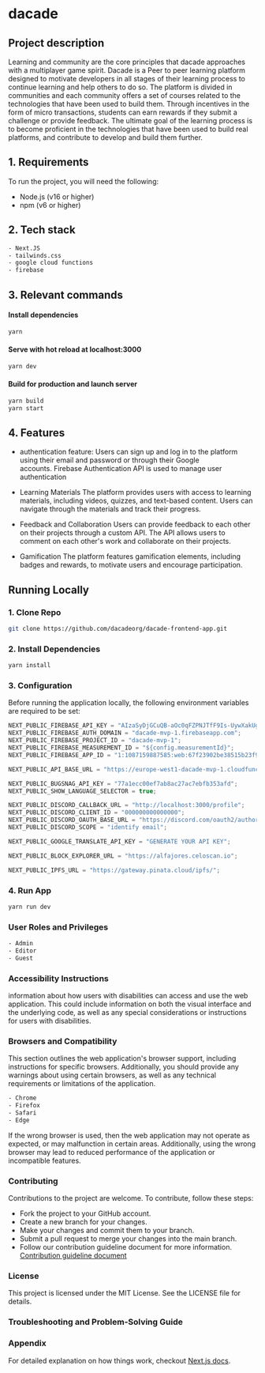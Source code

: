# dacade

## Project description

Learning and community are the core principles that dacade approaches with a multiplayer game spirit. Dacade is a Peer to peer learning platform designed to motivate developers in all stages of their learning process to continue learning and help others to do so. The platform is divided in communities and each community offers a set of courses related to the technologies that have been used to build them. Through incentives in the form of micro transactions, students can earn rewards if they submit a challenge or provide feedback. The ultimate goal of the learning process is to become proficient in the technologies that have been used to build real platforms, and contribute to develop and build them further.

## 1. Requirements

To run the project, you will need the following:

- Node.js (v16 or higher)
- npm (v6 or higher)

## 2. Tech stack

```bash
- Next.JS
- tailwinds.css
- google cloud functions
- firebase
```

## 3. Relevant commands

#### Install dependencies

```bash
yarn
```

#### Serve with hot reload at localhost:3000

```bash
yarn dev
```

#### Build for production and launch server

```bash
yarn build
yarn start
```

## 4. Features

- authentication feature:
  Users can sign up and log in to the platform using their email and password or through their Google  
   accounts. Firebase Authentication API is used to manage user authentication

- Learning Materials
  The platform provides users with access to learning materials, including videos, quizzes, and text-based content. Users can navigate through the materials and track their progress.

- Feedback and Collaboration
  Users can provide feedback to each other on their projects through a custom API. The API allows users to comment on each other's work and collaborate on their projects.

- Gamification
  The platform features gamification elements, including badges and rewards, to motivate users and encourage participation.

## Running Locally

### 1. Clone Repo

```bash
git clone https://github.com/dacadeorg/dacade-frontend-app.git
```

### 2. Install Dependencies

```bash
yarn install
```

### 3. Configuration

Before running the application locally, the following environment variables are required to be set:

```js
NEXT_PUBLIC_FIREBASE_API_KEY = "AIzaSyDjGCuQB-aOc0qFZPNJTfF9Is-UywXakUg";
NEXT_PUBLIC_FIREBASE_AUTH_DOMAIN = "dacade-mvp-1.firebaseapp.com";
NEXT_PUBLIC_FIREBASE_PROJECT_ID = "dacade-mvp-1";
NEXT_PUBLIC_FIREBASE_MEASUREMENT_ID = "${config.measurementId}";
NEXT_PUBLIC_FIREBASE_APP_ID = "1:1087159887585:web:67f23902be38515b23f9a0";

NEXT_PUBLIC_API_BASE_URL = "https://europe-west1-dacade-mvp-1.cloudfunctions.net/api";

NEXT_PUBLIC_BUGSNAG_API_KEY = "77a1ecc00ef7ab8ac27ac7ebfb353afd";
NEXT_PUBLIC_SHOW_LANGUAGE_SELECTOR = true;

NEXT_PUBLIC_DISCORD_CALLBACK_URL = "http://localhost:3000/profile";
NEXT_PUBLIC_DISCORD_CLIENT_ID = "000000000000000";
NEXT_PUBLIC_DISCORD_OAUTH_BASE_URL = "https://discord.com/oauth2/authorize";
NEXT_PUBLIC_DISCORD_SCOPE = "identify email";

NEXT_PUBLIC_GOOGLE_TRANSLATE_API_KEY = "GENERATE YOUR API KEY";

NEXT_PUBLIC_BLOCK_EXPLORER_URL = "https://alfajores.celoscan.io";

NEXT_PUBLIC_IPFS_URL = "https://gateway.pinata.cloud/ipfs/";
```

### 4. Run App

```bash
yarn run dev
```

### User Roles and Privileges

```bash
- Admin
- Editor
- Guest
```

### Accessibility Instructions

information about how users with disabilities can access and use the web application. This could include information on both the visual interface and the underlying code, as well as any special considerations or instructions for users with disabilities.

### Browsers and Compatibility

This section outlines the web application's browser support, including instructions for specific browsers. Additionally, you should provide any warnings about using certain browsers, as well as any technical requirements or limitations of the application.

```bash
- Chrome
- Firefox
- Safari
- Edge
```

If the wrong browser is used, then the web application may not operate as expected, or may malfunction in certain areas. Additionally, using the wrong browser may lead to reduced performance of the application or incompatible features.

### Contributing

Contributions to the project are welcome. To contribute, follow these steps:

- Fork the project to your GitHub account.
- Create a new branch for your changes.
- Make your changes and commit them to your branch.
- Submit a pull request to merge your changes into the main branch.
- Follow our contribution guideline document for more information. [Contribution guideline document](CONTRIBUTING.md)

### License

This project is licensed under the MIT License. See the LICENSE file for details.

### Troubleshooting and Problem-Solving Guide

### Appendix

For detailed explanation on how things work, checkout [Next.js docs](https://nextjs.org).
